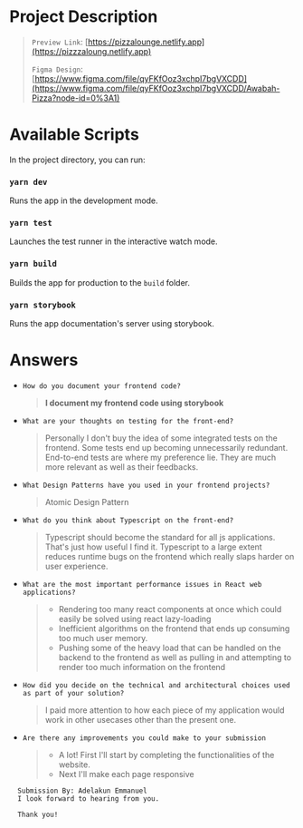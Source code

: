 # Project Description
> `Preview Link`: [https://pizzalounge.netlify.app](https://pizzzaloung.netlify.app)
>
> `Figma Design`: [https://www.figma.com/file/qyFKfOoz3xchpI7bgVXCDD](https://www.figma.com/file/qyFKfOoz3xchpI7bgVXCDD/Awabah-Pizza?node-id=0%3A1)



# Available Scripts

In the project directory, you can run:

### `yarn dev`

Runs the app in the development mode.

### `yarn test`

Launches the test runner in the interactive watch mode.

### `yarn build`

Builds the app for production to the `build` folder.

### `yarn storybook`

Runs the app documentation's server using storybook. 


# Answers
- `How do you document your frontend code?`
  
  > **I document my frontend code using storybook**


- `What are your thoughts on testing for the front-end?`
   > Personally I don't buy the idea of some integrated tests on the frontend. Some tests end up becoming unnecessarily redundant. End-to-end tests are where my preference lie. They are much more relevant as well as their feedbacks.
- `What Design Patterns have you used in your frontend projects?`
  > Atomic Design Pattern
- `What do you think about Typescript on the front-end?`
  > Typescript should become the standard for all js applications. That's just how useful I find it. Typescript to a large extent reduces runtime bugs on the frontend which really slaps harder on user experience. 
- `What are the most important performance issues in React web applications?`
  > - Rendering too many react components at once which could easily be solved using react lazy-loading
  >  - Inefficient algorithms on the frontend that ends up consuming too much user memory.
  > - Pushing some of the heavy load that can be handled on the backend to the frontend as well as pulling in and attempting to render too much information on the frontend

- `How did you decide on the technical and architectural choices used as part of your solution?`
  > I paid more attention to how each piece of my application would work in other usecases other than the present one. 
- `Are there any improvements you could make to your submission`
  > - A lot! First I'll start by completing the functionalities of the website.
  > - Next I'll make each page responsive


```
  Submission By: Adelakun Emmanuel
  I look forward to hearing from you.

  Thank you! 
```
